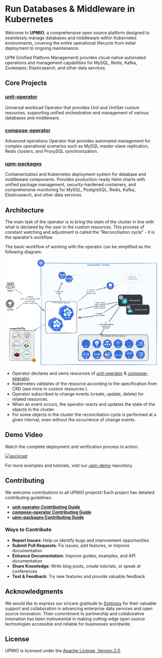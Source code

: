 # Run Databases & Middleware in Kubernetes

Welcome to **UPMIO**, a comprehensive open source platform designed to
seamlessly manage databases and middleware within Kubernetes environments,
covering the entire operational lifecycle from initial deployment to ongoing
maintenance.

UPM (Unified Platform Management) provides cloud-native automated operations
and management capabilities for MySQL, Redis, Kafka, Zookeeper, Elasticsearch,
and other data services.

## Core Projects

### [unit-operator](https://github.com/upmio/unit-operator)

Universal workload Operator that provides Unit and UnitSet custom resources,
supporting unified orchestration and management of various databases and middleware.

### [compose-operator](https://github.com/upmio/compose-operator)

Advanced operations Operator that provides automated management for complex
operational scenarios such as MySQL master-slave replication, Redis clusters,
and ProxySQL synchronization.

### [upm-packages](https://github.com/upmio/upm-packages)

Containerization and Kubernetes deployment system for database
and middleware components. Provides production-ready Helm charts with unified
package management, security-hardened containers, and comprehensive monitoring
for MySQL, PostgreSQL, Redis, Kafka, Elasticsearch, and other data services.

## Architecture

The main task of the operator is to bring the state of the cluster in line with what is declared by the user in the custom resources. This process of constant watching and adjustment is called the “Reconciliation cycle” - it is the operator’s workflow.

The basic workflow of working with the operator can be simplified as the following diagram:

![upm-operator](upm-operator.png)

- Operator declares and owns resources of [unit-operator](https://github.com/upmio/unit-operator) & [compose-operator](https://github.com/upmio/compose-operator).
- Kubernetes validates of the resource according to the specification from CRD (see more in custom resources ).
- Operator subscribed to change events (create, update, delete) for related resources.
- When an event occurs, the operator reacts and updates the state of the objects in the cluster.
- For some objects in the cluster the reconciliation cycle is performed at a given interval, even without the occurrence of change events.

## Demo Video

Watch the complete deployment and verification process in action:

[![asciicast](https://asciinema.org/a/737567.svg)](https://asciinema.org/a/737567)

For more examples and tutorials, visit our [upm-demo](https://github.com/upmio/demo) repository.

## Contributing

We welcome contributions to all UPMIO projects! Each project has detailed contributing guidelines:

- **[unit-operator Contributing Guide](https://github.com/upmio/unit-operator/blob/main/CONTRIBUTING.md)**
- **[compose-operator Contributing Guide](https://github.com/upmio/compose-operator/blob/main/CONTRIBUTING.md)**  
- **[upm-packages Contributing Guide](https://github.com/upmio/upm-packages/blob/main/CONTRIBUTING.md)**

### Ways to Contribute

- **Report Issues**: Help us identify bugs and improvement opportunities
- **Submit Pull Requests**: Fix issues, add features, or improve documentation
- **Enhance Documentation**: Improve guides, examples, and API documentation
- **Share Knowledge**: Write blog posts, create tutorials, or speak at conferences
- **Test & Feedback**: Try new features and provide valuable feedback

## Acknowledgments

We would like to express our sincere gratitude to [Syntropy](https://www.syntropycloud.io/company/) for their valuable support and collaboration in advancing enterprise data services and open source innovation. Their commitment to partnership and collaborative innovation has been instrumental in making cutting-edge open source technologies accessible and reliable for businesses worldwide.

## License

UPMIO is licensed under the [Apache License, Version 2.0](https://github.com/upmio/.github/blob/main/LICENSE).
